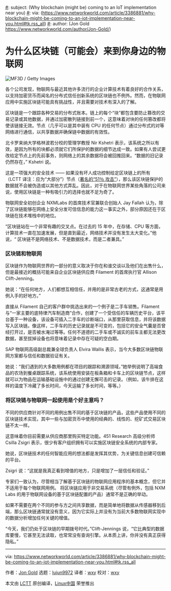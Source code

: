 [#]: collector: (lujun9972)
[#]: translator: (wxy)
[#]: reviewer: (wxy)
[#]: publisher: ( )
[#]: url: ( )
[#]: subject: (Why blockchain (might be) coming to an IoT implementation near you)
[#]: via: (https://www.networkworld.com/article/3386881/why-blockchain-might-be-coming-to-an-iot-implementation-near-you.html#tk.rss_all)
[#]: author: (Jon Gold https://www.networkworld.com/author/Jon-Gold/)

为什么区块链（可能会）来到你身边的物联网
======

![MF3D / Getty Images][1]

各个公司发现，物联网与最近其他许多流行的企业计算技术有着良好的合作关系，以支持加密货币而闻名的分布式信任创新系统的区块链也不例外。然而，在物联网应用中实施区块链可能具有挑战性，并且需要对技术有深入的了解。

区块链是一个跟踪各种交易的分布式账本。链上的每个“块”都包含要防止篡改的交易记录或其他数据，并通过加密散列链接到前一个，这意味着对块的任何篡改都将使该链接无效。节点（几乎可以是其中装有 CPU 的任何节点）通过分布式的对等网络进行通信，以共享数据并确保链中数据的有效性。

北卡罗来纳大学格林波若分校的管理学教授 Nir Kshetri 表示，该系统之所以有效，是因为所有的块都必须就它们所保护的数据的细节达成一致。如果有人尝试更改给定节点上的先前事务，则网络上的其余数据将会被回推回来。“数据的旧记录仍然存在，” Kshetri 说。

这是一项强大的安全技术 —— 如果没有坏人成功控制给定区块链上的所有（LCTT 译注：应为“大部分”）节点（[著名的“51％ 攻击”][4]），那么该区块链保护的数据就不会被伪造或以其他方式弄乱。因此，对于在物联网世界某些角落的公司来说，使用区块链是一种有吸引力的选择也就不足为奇了。

物联网安全初创企业 NXMLabs 的首席技术官兼联合创始人 Jay Fallah 认为，除了区块链能够在网络上安全分发可信信息的能力这一事实之外，部分原因还在于区块链在技术堆栈中的地位。

“区块链站在一个非常有趣的交叉点。在过去的 15 年中，在存储、CPU 等方面，计算技术一直在加速发展，但是直到最近，网络技术并没有发生太大变化。”他说，“ 区块链不是网络技术、不是数据技术，而是二者兼具。”

### 区块链和物联网

区块链作为物联网世界的一部分的意义取决于你在和谁交谈以及他们在出售什么，但是最接近的概括可能来自企业区块链供应商 Filament 的首席执行官 Allison Clift-Jenning。

她说：“在任何地方，人们都想互相信任，并用的是非常古老的方式，这通常是用例入手的好地方。”

直接从 Filament 自己的客户群中挑选出来的一个例子是二手车销售。Filament 与“一家主要的底特律汽车制造商”合作，创建了一个受信任的车辆历史平台，该平台基于一种设备，该设备可插入二手车的诊断端口，从那里获取信息，并将该数据写入区块链。像这样，二手车的历史记录就是不可变的，包括它的安全气囊是否曾经打开过，是否被水淹过等等。任何不道德的二手车或不诚实的前车主都无法更改数据，甚至拔掉设备也将意味着记录中存在可疑的空白期。

SAP 物联网高级副总裁兼全球负责人 Elvira Wallis 表示，当今大多数区块链物联网方案都与信任和数据验证有关。

她说：“我们遇到的大多数用例都在项目的跟踪和溯源领域，”她举例说明了高端食品的农场到餐桌跟踪系统，该系统使用安装在板条箱和卡车上的区块链节点，这样就可以为物品在运输基础设施中的通过创建无懈可击的记录。（例如，该牛排在这样的温度下冷藏了多长时间，今天运输了多长时间，等等。）

### 将区块链与物联网一起使用是个好主意吗？

不同的供应商针对不同的用例出售不同的基于区块链的产品，这些产品使用不同的区块链技术实现，其中一些与加密货币中使用的经典的、线性的、挖矿式交易区块链不太一样。

这意味着你目前需要从供应商那里购买特定功能。451 Research 高级分析师 Csilla Zsigri 表示，很少有客户组织拥有可以实施区块链安全系统的内部专家。

她说，区块链技术的任何智能应用的想法都是发挥其优势，为关键信息创建可信赖的平台。

Zsigri 说：“这就是我真正看到增值的地方，只是增加了一层信任和验证。”

专家们一致认为，尽管相当了解基于区块链的物联网应用程序的基本概念，但它并不适用于每个物联网用例。 将区块链应用于非交易系统（尽管有例外，包括 NXM Labs 的用于物联网设备的基于区块链配置的产品）通常不是正确的举动。

如果不需要在两个不同的参与方之间共享数据，而是简单地将数据从传感器移到后端，那么区块链通常就没有意义，因为它实际上并没有为当前大多数物联网实现中的数据分析增加任何关键的增值。

“今天，我们仍处于区块链的早期拨号时代。”Clift-Jennings 说，“它比典型的数据库要慢，它甚至无法读取，也常常没有查询引擎。从本质上讲，你并没有真正获得隐私。”

--------------------------------------------------------------------------------

via: https://www.networkworld.com/article/3386881/why-blockchain-might-be-coming-to-an-iot-implementation-near-you.html#tk.rss_all

作者：[Jon Gold][a]
选题：[lujun9972][b]
译者：[wxy](https://github.com/wxy)
校对：[wxy](https://github.com/wxy)

本文由 [LCTT](https://github.com/LCTT/TranslateProject) 原创编译，[Linux中国](https://linux.cn/) 荣誉推出

[a]: https://www.networkworld.com/author/Jon-Gold/
[b]: https://github.com/lujun9972
[1]: https://images.idgesg.net/images/article/2019/02/chains_binary_data_blockchain_security_by_mf3d_gettyimages-941175690_2400x1600-100788434-large.jpg
[2]: https://www.networkworld.com/article/3224893/internet-of-things/what-is-edge-computing-and-how-it-s-changing-the-network.html
[3]: https://www.networkworld.com/article/3291790/data-center/how-edge-networking-and-iot-will-reshape-data-centers.html
[4]: https://bitcoinist.com/51-percent-attack-hackers-steals-18-million-bitcoin-gold-btg-tokens/
[5]: https://www.facebook.com/NetworkWorld/
[6]: https://www.linkedin.com/company/network-world
